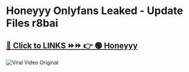 
 # Honeyyy Onlyfans Leaked - Update Files r8bai

## <h2><a href="https://clipsfans.com/Honeyyy&ref=git">🔗 Click to LINKS ⏩⏩ 👉 🟢 Honeyyy </a></h2>

<a href="https://clipsfans.com/Honeyyy&ref=git" rel="nofollow" data-target="animated-image.originalLink"><img src="https://i.ibb.co.com/xMMVF88/686577567.gif" alt="Viral Video Original" style="max-width: 100%; display: inline-block;" data-target="animated-image.originalImage"></a>

